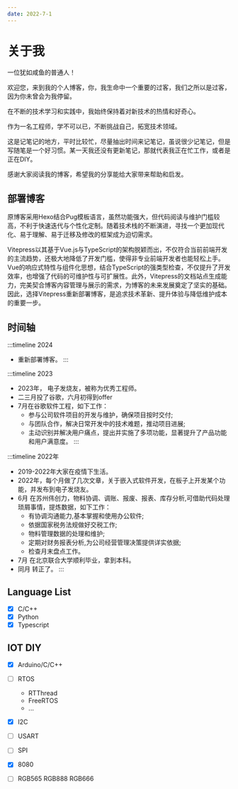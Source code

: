 ```yaml
---
date: 2022-7-1
---
```


# 关于我

一位犹如咸鱼的普通人！

欢迎您，来到我的个人博客，你，我生命中一个重要的过客，我们之所以是过客，因为你未曾会为我停留。

在不断的技术学习和实践中，我始终保持着对新技术的热情和好奇心。

作为一名工程师，学不可以已，不断挑战自己，拓宽技术领域。

这是记笔记的地方，平时比较忙，尽量抽出时间来记笔记，虽说很少记笔记，但是写随笔是一个好习惯。某一天我还没有更新笔记，那就代表我正在忙工作，或者是正在DIY。

感谢大家阅读我的博客，希望我的分享能给大家带来帮助和启发。

## 部署博客

原博客采用Hexo结合Pug模板语言，虽然功能强大，但代码阅读与维护门槛较高，不利于快速迭代与个性化定制。随着技术栈的不断演进，寻找一个更加现代化、易于理解、易于迁移及修改的框架成为迫切需求。

Vitepress以其基于Vue.js与TypeScript的架构脱颖而出，不仅符合当前前端开发的主流趋势，还极大地降低了开发门槛，使得非专业前端开发者也能轻松上手。Vue的响应式特性与组件化思想，结合TypeScript的强类型检查，不仅提升了开发效率，也增强了代码的可维护性与可扩展性。此外，Vitepress的文档站点生成能力，完美契合博客内容管理与展示的需求，为博客的未来发展奠定了坚实的基础。因此，选择Vitepress重新部署博客，是追求技术革新、提升体验与降低维护成本的重要一步。  

## 时间轴

:::timeline 2024

- 重新部署博客。
:::

:::timeline 2023

- 2023年， 电子发烧友，被称为优秀工程师。
- 二三月投了谷歌，六月初得到offer
- 7月在谷歌软件工程，如下工作：
  - 参与公司软件项目的开发与维护，确保项目按时交付;
  - 与团队合作，解决日常开发中的技术难题，推动项目进展;
  - 主动识别并解决用户痛点，提出并实施了多项功能，显著提升了产品功能和用户满意度。
:::

:::timeline 2022年

- 2019-2022年大家在疫情下生活。
- 2022年，每个月做了几次文章，关于嵌入式软件开发，在板子上开发某个功能，并发布到电子发烧友。
- 6月 在苏州伟创力，物料协调、调账、报废、报表、库存分析,可借助代码处理琐屑事情，提炼数据，如下工作：
  - 有协调沟通能力,基本掌握和使用办公软件;
  - 依据国家税务法规做好交税工作;
  - 物料管理数据的处理和维护;
  - 定期对财务报表分析,为公司经营管理决策提供详实依据;
  - 检查月末盘点工作。
- 7月 在北京联合大学顺利毕业，拿到本科。
- 同月 转正了。
:::

## Language List

- [X] C/C++
- [X] Python
- [X] Typescript

## IOT DIY

- [X] Arduino/C/C++

- [ ] RTOS
  - RTThread
  - FreeRTOS
  - ...
- [x] I2C
- [ ] USART
- [ ] SPI
- [X] 8080
- [ ] RGB565 RGB888 RGB666
